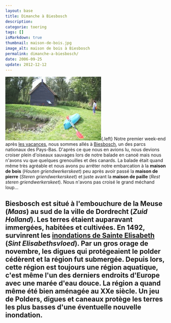 ```yaml
---
layout: base
title: Dimanche à Biesbosch
description: 
categorie: toering
tags: []
isMarkdown: true
thumbnail: maison-de-bois.jpg
image_alt: maison de bois à Biesbosch
permalink: dimanche-a-biesbosch/
date: 2006-09-25
update: 2012-12-12
---
```




![maison de bois à Biesbosch](maison-de-bois.jpg){.left}
Notre premier week-end après [les vacances](/les-vacances), nous sommes allés à [Biesbosch](http://www.biesbosch.org/), un des parcs nationaux des Pays-Bas. D'après ce que nous en avions lu, nous devions croiser plein d'oiseaux sauvages lors de notre balade en canoë mais nous n'avons vu que quelques grenouilles et des canards. La balade était quand même très agréable et nous avons pu arrêter notre embarcation à la **maison de bois** (*Houten griendwerkerskeet*) peu après avoir passé la **maison de pierre** (*Steren griendwerkerskeet*) et juste avant la **maison de paille** (*Rest steren griendwerkerskeet*). Nous n'avons pas croisé le grand méchand loup...

Biesbosch est situé à l'embouchure de la Meuse (*Maas*) au sud de la ville de Dordrecht (*Zuid Holland*). Les terres étaient auparavant immergées, habitées et cultivées. En 1492, survinrent les [inondations de Sainte Elisabeth](http://fr.wikipedia.org/wiki/Inondation_de_Sainte_Elizabeth) (*Sint Elisabethsvloed*). Par un gros orage de novembre, les digues qui protégeaient le polder cédèrent et la région fut submergée. Depuis lors, cette région est toujours une région aquatique, c'est même l'un des derniers endroits d'Europe avec une marée d'eau douce. La région a quand même été bien aménagée au XXe siècle. Un jeu de Polders, digues et caneaux protège les terres les plus basses d'une éventuelle nouvelle inondation.
---
<!-- post notes:
http://sophie.fodil.co.uk/fruit/normal/500/img_6034-Biesbosch.jpg
--->

